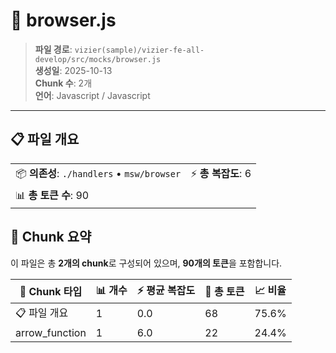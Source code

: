 # 📄 browser.js

> **파일 경로**: `vizier(sample)/vizier-fe-all-develop/src/mocks/browser.js`  
> **생성일**: 2025-10-13  
> **Chunk 수**: 2개  
> **언어**: Javascript / Javascript
---


## 📋 파일 개요

| | |
|--|--|
| 📦 **의존성**: `./handlers` • `msw/browser` | ⚡ **총 복잡도**: 6 |
| 📊 **총 토큰 수**: 90 |  |






## 🧩 Chunk 요약

이 파일은 총 **2개의 chunk**로 구성되어 있으며, **90개의 토큰**을 포함합니다.

| 🧩 Chunk 타입 | 📊 개수 | ⚡ 평균 복잡도 | 📝 총 토큰 | 📈 비율 |
|---------------|--------|-------------|----------|--------|
| 📋 파일 개요 | 1 | 0.0 | 68 | 75.6% |
| arrow_function | 1 | 6.0 | 22 | 24.4% |

